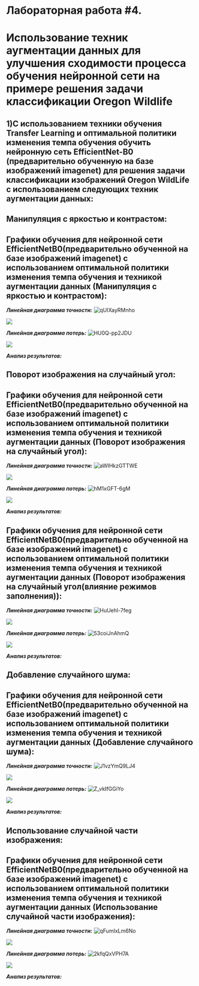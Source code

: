 Лабораторная работа #4.
===
Использование техник аугментации данных для улучшения сходимости процесса обучения нейронной сети на примере решения задачи классификации Oregon Wildlife
===
1)С использованием техники обучения Transfer Learning и оптимальной политики изменения темпа обучения обучить нейронную сеть EfficientNet-B0 (предварительно обученную на базе изображений imagenet) для решения задачи классификации изображений Oregon WildLife с использованием следующих техник аугментации данных:
---

Манипуляция с яркостью и контрастом:
---

Графики обучения для нейронной сети EfficientNetB0(предварительно обученной на базе изображений imagenet) с использованием оптимальной политики изменения темпа обучения и техникой аугментации данных (Манипуляция с яркостью и контрастом):
---

***Линейная диаграмма точности:***
![qUIXayRMnho](https://user-images.githubusercontent.com/58634989/112539248-d19f1380-8dc1-11eb-8820-f4be4c4f1198.jpg)

<img src="./epoch_categorical_accuracy_contrast&brightness.svg">

***Линейная диаграмма потерь:*** 
![HU0Q-pp2JDU](https://user-images.githubusercontent.com/58634989/112539329-ebd8f180-8dc1-11eb-8bbc-3600fa933f32.jpg)


 <img src="./epoch_loss_contrast&brightness.svg">  
 
***Анализ результатов:*** 

Поворот изображения на случайный угол:
---
 
Графики обучения для нейронной сети EfficientNetB0(предварительно обученной на базе изображений imagenet) с использованием оптимальной политики изменения темпа обучения и техникой аугментации данных (Поворот изображения на случайный угол):
---

***Линейная диаграмма точности:***
![aWIHkzGTTWE](https://user-images.githubusercontent.com/58634989/112539435-0ca14700-8dc2-11eb-91df-dbae8a338e62.jpg)

<img src="./epoch_categorical_accuracy_random_rotation.svg">

***Линейная диаграмма потерь:***
![hM1xGFT-6gM](https://user-images.githubusercontent.com/58634989/112539465-175bdc00-8dc2-11eb-838d-efdc35d3427b.jpg)

 <img src="./epoch_loss_random_rotation.svg">  
 
 ***Анализ результатов:*** 
 
 Графики обучения для нейронной сети EfficientNetB0(предварительно обученной на базе изображений imagenet) с использованием оптимальной политики изменения темпа обучения и техникой аугментации данных (Поворот изображения на случайный угол(влияние режимов заполнения)):
---

***Линейная диаграмма точности:***
![HuUehl-7feg](https://user-images.githubusercontent.com/58634989/112539520-2478cb00-8dc2-11eb-886f-0993e7cad29f.jpg)

<img src="./epoch_categorical_accuracy_random_rotation fill-in mode.svg">

***Линейная диаграмма потерь:*** 
![53coiJnAhmQ](https://user-images.githubusercontent.com/58634989/112539543-2cd10600-8dc2-11eb-9592-fcb915e38e43.jpg)

<img src="./epoch_loss_random_rotation fill-in mode.svg">  
 
 ***Анализ результатов:*** 
 
Добавление случайного шума:
---
 
 Графики обучения для нейронной сети EfficientNetB0(предварительно обученной на базе изображений imagenet) с использованием оптимальной политики изменения темпа обучения и техникой аугментации данных (Добавление случайного шума):
---

***Линейная диаграмма точности:***
![J1vzYmQ9LJ4](https://user-images.githubusercontent.com/58634989/112756949-258f3f80-8ff0-11eb-9976-c8f07b7e063c.jpg)

<img src="./epoch_categorical_accuracy_gaussian_noise.svg">

***Линейная диаграмма потерь:*** 
![Z_vkIfGGiYo](https://user-images.githubusercontent.com/58634989/112756968-350e8880-8ff0-11eb-870d-4df87f3ccead.jpg)

 <img src="./epoch_loss_gaussian_noise.svg">  
 
***Анализ результатов:*** 

Использование случайной части изображения:
---

Графики обучения для нейронной сети EfficientNetB0(предварительно обученной на базе изображений imagenet) с использованием оптимальной политики изменения темпа обучения и техникой аугментации данных (Использование случайной части изображения):
---

***Линейная диаграмма точности:***
![qFumIxLm6No](https://user-images.githubusercontent.com/58634989/112846456-bd536300-90ae-11eb-8a9d-4f2513d2c691.jpg)

<img src="./epoch_categorical_accuracy_crop.svg">

***Линейная диаграмма потерь:*** 
![2kfqQxVPH7A](https://user-images.githubusercontent.com/58634989/112846490-c93f2500-90ae-11eb-9d0b-6b7de068ec2f.jpg)

 <img src="./epoch_loss_crop.svg">  
 
***Анализ результатов:*** 
 
 
